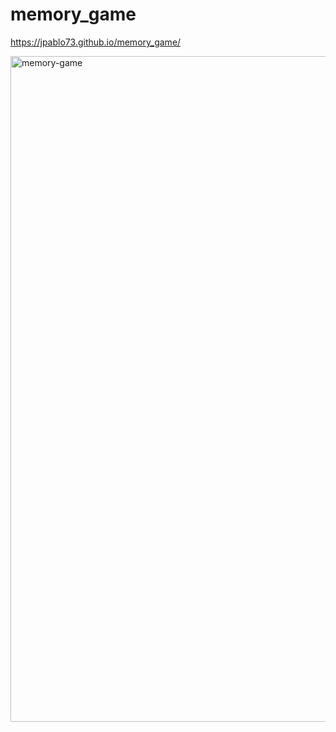 # memory_game

 https://jpablo73.github.io/memory_game/
 
<img width="1065" alt="memory-game" src="https://user-images.githubusercontent.com/82916926/233758458-294ce7c6-9b78-4bed-841f-ddf124ad42d8.png">
